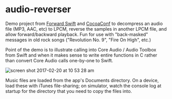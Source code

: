 # audio-reverser

Demo project from [Forward Swift](http://forwardswift.com) and [CocoaConf](http://cocoaconf.com) to decompress an audio file (MP3, AAC, etc) to LPCM, reverse the samples in another LPCM file, and allow forward/backward playback. Fun for use with "back-masked" messages in old rock songs ("Revolution No. 9", "Fire On High", etc.)

Point of the demo is to illustrate calling into Core Audio / Audio Toolbox from Swift and when it makes sense to write entire functions in C rather than convert Core Audio calls one-by-one to Swift.

![screen shot 2017-02-20 at 10 53 28 am](https://cloud.githubusercontent.com/assets/305140/23132447/9d9d0e94-f75b-11e6-8e59-8fe9f08f4cce.png)

Music files are loaded from the app's Documents directory. On a device, load these with iTunes file-sharing; on simulator, watch the console log at startup for the directory that you need to copy the files into.
